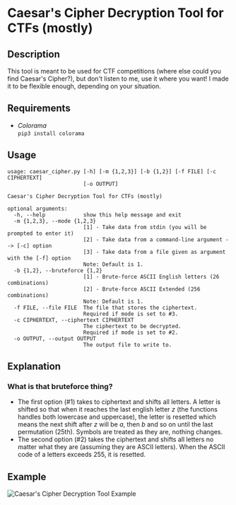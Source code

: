 # Caesar's Cipher Decryption Tool for CTFs (mostly)
## Description
This tool is meant to be used for CTF competitions (where else could you find Caesar's Cipher?), but don't listen to me, use it where you want! I made it to be flexible enough, depending on your situation.

## Requirements
- *Colorama*  
```pip3 install colorama```

## Usage
```
usage: caesar_cipher.py [-h] [-m {1,2,3}] [-b {1,2}] [-f FILE] [-c CIPHERTEXT]
                        [-o OUTPUT]

Caesar's Cipher Decryption Tool for CTFs (mostly)

optional arguments:
  -h, --help            show this help message and exit
  -m {1,2,3}, --mode {1,2,3}
                        [1] - Take data from stdin (you will be prompted to enter it)
                        [2] - Take data from a command-line argument --> [-c] option
                        [3] - Take data from a file given as argument with the [-f] option
                        Note: Default is 1.
  -b {1,2}, --bruteforce {1,2}
                        [1] - Brute-force ASCII English letters (26 combinations)
                        [2] - Brute-force ASCII Extended (256 combinations)
                        Note: Default is 1.
  -f FILE, --file FILE  The file that stores the ciphertext.
                        Required if mode is set to #3.
  -c CIPHERTEXT, --ciphertext CIPHERTEXT
                        The ciphertext to be decrypted.
                        Required if mode is set to #2.
  -o OUTPUT, --output OUTPUT
                        The output file to write to.
```

## Explanation
### What is that bruteforce thing?
- The first option (#1) takes to ciphertext and shifts all letters. A letter is shifted so that when it reaches the last english letter _z_ (the functions handles both lowercase and uppercase), the letter is resetted which means the next shift after _z_ will be _a_, then _b_ and so on until the last permutation (25th). Symbols are treated as they are, nothing changes.
- The second option (#2) takes the ciphertext and shifts all letters no matter what they are (assuming they are ASCII letters). When the ASCII code of a letters exceeds 255, it is resetted.

## Example
![Caesar's Cipher Decryption Tool Example](https://i.imgur.com/I43Ampr.png)

